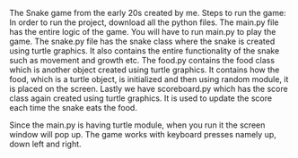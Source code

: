 The Snake game from the early 20s created by me. 
Steps to run the game:
In order to run the project, download all the python files. 
The main.py file has the entire logic of the game. You will have to run main.py to play the game.
The snake.py file has the snake class where the snake is created using turtle graphics. It also contains the entire functionality of the snake such as movement and growth etc.
The food.py contains the food class which is another object created using turtle graphics. It contains how the food, which is a turtle object, is initialized and then using random module, it is placed on the screen.
Lastly we have scoreboard.py which has the score class again created using turtle graphics. It is used to update the score each time the snake eats the food.

Since the main.py is having turtle module, when you run it the screen window will pop up. The game works with keyboard presses namely up, down left and right.



